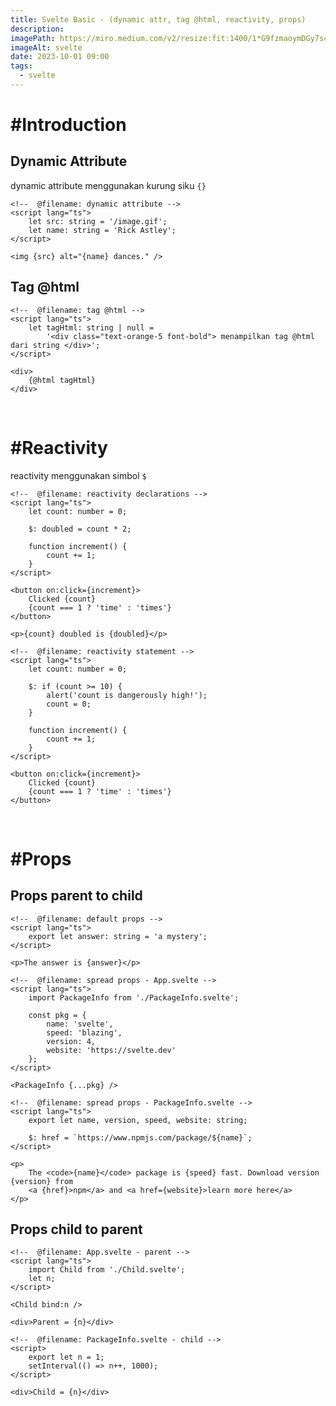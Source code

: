```yaml
---
title: Svelte Basic - (dynamic attr, tag @html, reactivity, props)
description:
imagePath: https://miro.medium.com/v2/resize:fit:1400/1*G9fzmaoymDGy7scbkgpC7A.png
imageAlt: svelte
date: 2023-10-01 09:00
tags:
  - svelte
---
```


# #Introduction

## Dynamic Attribute

dynamic attribute menggunakan kurung siku `{}`

```svelte
<!--  @filename: dynamic attribute -->
<script lang="ts">
	let src: string = '/image.gif';
	let name: string = 'Rick Astley';
</script>

<img {src} alt="{name} dances." />
```

## Tag @html

```svelte
<!--  @filename: tag @html -->
<script lang="ts">
	let tagHtml: string | null =
		'<div class="text-orange-5 font-bold"> menampilkan tag @html dari string </div>';
</script>

<div>
	{@html tagHtml}
</div>
```

<br/>

# #Reactivity

reactivity menggunakan simbol `$`

```svelte
<!--  @filename: reactivity declarations -->
<script lang="ts">
	let count: number = 0;

	$: doubled = count * 2;

	function increment() {
		count += 1;
	}
</script>

<button on:click={increment}>
	Clicked {count}
	{count === 1 ? 'time' : 'times'}
</button>

<p>{count} doubled is {doubled}</p>
```

```svelte
<!--  @filename: reactivity statement -->
<script lang="ts">
	let count: number = 0;

	$: if (count >= 10) {
		alert('count is dangerously high!');
		count = 0;
	}

	function increment() {
		count += 1;
	}
</script>

<button on:click={increment}>
	Clicked {count}
	{count === 1 ? 'time' : 'times'}
</button>
```

<br />

# #Props

## Props parent to child

```svelte
<!--  @filename: default props -->
<script lang="ts">
	export let answer: string = 'a mystery';
</script>

<p>The answer is {answer}</p>
```

```svelte
<!--  @filename: spread props - App.svelte -->
<script lang="ts">
	import PackageInfo from './PackageInfo.svelte';

	const pkg = {
		name: 'svelte',
		speed: 'blazing',
		version: 4,
		website: 'https://svelte.dev'
	};
</script>

<PackageInfo {...pkg} />
```

```svelte
<!--  @filename: spread props - PackageInfo.svelte -->
<script lang="ts">
	export let name, version, speed, website: string;

	$: href = `https://www.npmjs.com/package/${name}`;
</script>

<p>
	The <code>{name}</code> package is {speed} fast. Download version {version} from
	<a {href}>npm</a> and <a href={website}>learn more here</a>
</p>
```

## Props child to parent

```svelte
<!--  @filename: App.svelte - parent -->
<script lang="ts">
	import Child from './Child.svelte';
	let n;
</script>

<Child bind:n />

<div>Parent = {n}</div>
```

```svelte
<!--  @filename: PackageInfo.svelte - child -->
<script>
	export let n = 1;
	setInterval(() => n++, 1000);
</script>

<div>Child = {n}</div>
```

